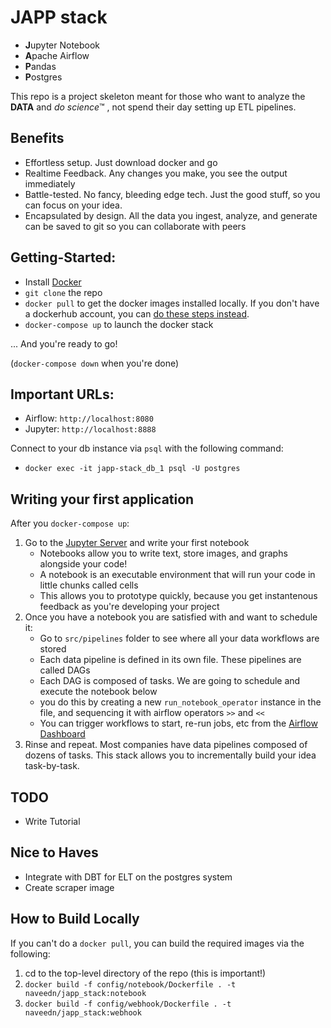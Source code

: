 # JAPP stack

 - **J**upyter Notebook
 - **A**pache Airflow
 - **P**andas
 - **P**ostgres

 This repo is a project skeleton meant for those who want to analyze the **DATA** and _do science_™ , not spend their day setting up ETL pipelines.

## Benefits
- Effortless setup. Just download docker and go
- Realtime Feedback. Any changes you make, you see the output immediately
- Battle-tested. No fancy, bleeding edge tech. Just the good stuff, so you can focus on your idea.
- Encapsulated by design. All the data you ingest, analyze, and generate can be saved to git so you can collaborate with peers

## Getting-Started:
 - Install [Docker](https://docs.docker.com/get-docker/)
 - `git clone` the repo
 - `docker pull` to get the docker images installed locally. If you don't have a dockerhub account, you can [do these steps instead](#how-to-build-locally).
 - `docker-compose up` to launch the docker stack

 ... And you're ready to go!

 (`docker-compose down` when you're done)

## Important URLs:
 - Airflow: `http://localhost:8080`
 - Jupyter: `http://localhost:8888`

Connect to your db instance via `psql` with the following command:
 - `docker exec -it japp-stack_db_1 psql -U postgres`

## Writing your first application
After you `docker-compose up`:
1. Go to the [Jupyter Server](http://localhost:8888) and write your first notebook
    - Notebooks allow you to write text, store images, and graphs alongside your code!
    - A notebook is an executable environment that will run your code in little chunks called cells
    - This allows you to prototype quickly, because you get instantenous feedback as you're developing your project
2. Once you have a notebook you are satisfied with and want to schedule it:
    - Go to `src/pipelines` folder to see where all your data workflows are stored
    - Each data pipeline is defined in its own file. These pipelines are called DAGs
    - Each DAG is composed of tasks. We are going to schedule and execute the notebook below
    - you do this by creating a new `run_notebook_operator` instance in the file, and sequencing it with airflow operators `>>` and `<<`
    - You can trigger workflows to start, re-run jobs, etc from the [Airflow Dashboard](http://localhost:8080)
3. Rinse and repeat. Most companies have data pipelines composed of dozens of tasks. This stack allows you to incrementally build your idea task-by-task.

## TODO
- Write Tutorial

## Nice to Haves
- Integrate with DBT for ELT on the postgres system
- Create scraper image

## How to Build Locally
If you can't do a `docker pull`, you can build the required images via the following:
1. cd to the top-level directory of the repo (this is important!)
1. `docker build -f config/notebook/Dockerfile . -t naveedn/japp_stack:notebook`
1. `docker build -f config/webhook/Dockerfile . -t naveedn/japp_stack:webhook`
